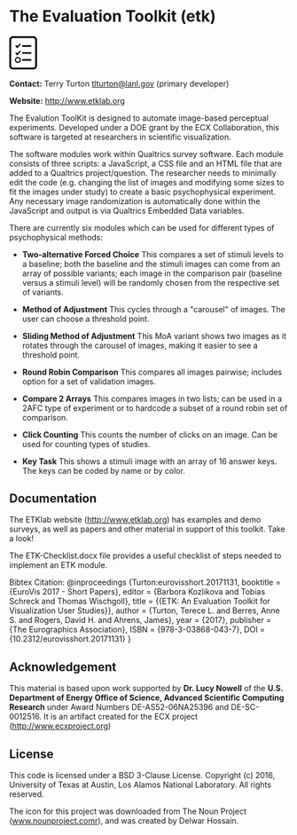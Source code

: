 # The Evaluation Toolkit (etk)

<img src="https://github.com/ascr-ecx/etk/blob/master/img/icon.png" width="50"/>

**Contact:** Terry Turton tlturton@lanl.gov (primary developer)

**Website:** http://www.etklab.org

The Evalution ToolKit is designed to automate image-based perceptual experiments.  Developed under a DOE grant by the ECX Collaboration, this software is targeted at researchers in scientific visualization. 

The software modules work within Qualtrics survey software.  Each module consists of three scripts: a JavaScript, a CSS file and an HTML file that are added to a Qualtrics project/question.  The researcher needs to minimally edit the code (e.g. changing the list of images and modifying some sizes to fit the images under study) to create a basic psychophysical experiment.  Any necessary image randomization is automatically done within the JavaScript and output is via Qualtrics Embedded Data variables.  

There are currently six modules which can be used for different types of psychophysical methods:

* **Two-alternative Forced Choice** This compares a set of stimuli levels to a baseline; both the baseline and the stimuli images can come from an array of possible variants; each image in the comparison pair (baseline versus a stimuli level) will be randomly chosen from the respective set of variants.

* **Method of Adjustment** This cycles through a "carousel" of images.  The user can choose a threshold point.  

* **Sliding Method of Adjustment** This MoA variant shows two images as it rotates through the carousel of images, making it easier to see a threshold point.  

* **Round Robin Comparison** This compares all images pairwise; includes option for a set of validation images.

* **Compare 2 Arrays** This compares images in two lists; can be used in a 2AFC type of experiment or to hardcode a subset of a round robin set of comparison. 

* **Click Counting** This counts the number of clicks on an image.  Can be used for counting types of studies.  

* **Key Task** This shows a stimuli image with an array of 16 answer keys.  The keys can be coded by name or by color.  

## Documentation

The ETKlab website (http://www.etklab.org) has examples and demo surveys, as well as papers and other material in support of this toolkit. Take a look!

The ETK-Checklist.docx file provides a useful checklist of steps needed to implement an ETK module.  

Bibtex Citation:
@inproceedings {Turton:eurovisshort.20171131,
booktitle = {EuroVis 2017 - Short Papers},
editor = {Barbora Kozlikova and Tobias Schreck and Thomas Wischgoll},
title = {{ETK: An Evaluation Toolkit for Visualization User Studies}},
author = {Turton, Terece L. and Berres, Anne S. and Rogers, David H. and Ahrens, James},
year = {2017},
publisher = {The Eurographics Association},
ISBN = {978-3-03868-043-7},
DOI = {10.2312/eurovisshort.20171131}
}

## Acknowledgement 

This material is based upon work supported by **Dr. Lucy Nowell** of the **U.S. Department of Energy Office of Science, Advanced Scientific 
Computing Research** under Award Numbers DE-AS52-06NA25396 and DE-SC-0012516. It is an artifact created for the ECX project (http://www.ecxproject.org)

## License

This code is licensed under a BSD 3-Clause License. Copyright (c) 2016, University of Texas at Austin, Los Alamos National Laboratory. All rights reserved. 

The icon for this project was downloaded from The Noun Project (www.nounproject.comr), and was created by Delwar Hossain.


 
